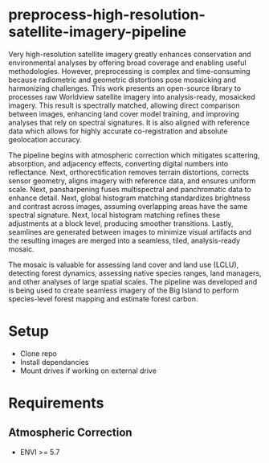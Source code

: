 # preprocess-high-resolution-satellite-imagery-pipeline

Very high-resolution satellite imagery greatly enhances conservation and environmental analyses by offering broad coverage and enabling useful methodologies. However, preprocessing is complex and time-consuming because radiometric and geometric distortions pose mosaicking and harmonizing challenges. This work presents an open-source library to processes raw Worldview satellite imagery into analysis-ready, mosaicked imagery. This result is spectrally matched, allowing direct comparison between images, enhancing land cover model training, and improving analyses that rely on spectral signatures. It is also aligned with reference data which allows for highly accurate co-registration and absolute geolocation accuracy.

The pipeline begins with atmospheric correction which mitigates scattering, absorption, and adjacency effects, converting digital numbers into reflectance. Next, orthorectification removes terrain distortions, corrects sensor geometry, aligns imagery with reference data, and ensures uniform scale. Next, pansharpening fuses multispectral and panchromatic data to enhance detail. Next, global histogram matching standardizes brightness and contrast across images, assuming overlapping areas have the same spectral signature. Next, local histogram matching refines these adjustments at a block level, producing smoother transitions. Lastly, seamlines are generated between images to minimize visual artifacts and the resulting images are merged into a seamless, tiled, analysis-ready mosaic.

The mosaic is valuable for assessing land cover and land use (LCLU), detecting forest dynamics, assessing native species ranges, land managers, and other analyses of large spatial scales. The pipeline was developed and is being used to create seamless imagery of the Big Island to perform species-level forest mapping and estimate forest carbon.



# Setup
- Clone repo
- Install dependancies
- Mount drives if working on external drive


# Requirements
## Atmospheric Correction
 - ENVI >= 5.7
